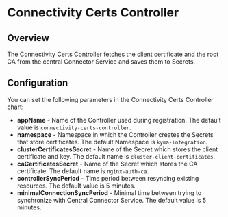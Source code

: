 # Connectivity Certs Controller

## Overview
The Connectivity Certs Controller fetches the client certificate and the root CA from the central Connector Service and saves them to Secrets.

## Configuration
You can set the following parameters in the Connectivity Certs Controller chart:
- **appName** - Name of the Controller used during registration. The default value is `connectivity-certs-controller`.
- **namespace** - Namespace in which the Controller creates the Secrets that store certificates. The default Namespace is `kyma-integration`.
- **clusterCertificatesSecret** - Name of the Secret which stores the client certificate and key. The default name is `cluster-client-certificates`.
- **caCertificatesSecret** - Name of the Secret which stores the CA certificate. The default name is `nginx-auth-ca`.
- **controllerSyncPeriod** - Time period between resyncing existing resources. The default value is 5 minutes.
- **minimalConnectionSyncPeriod** - Minimal time between trying to synchronize with Central Connector Service. The default value is 5 minutes.
 